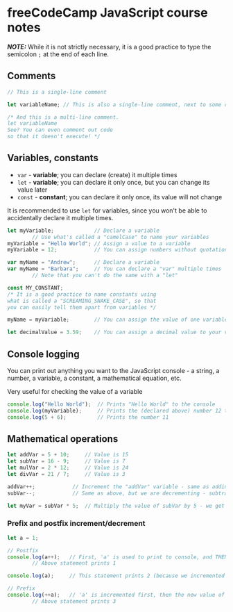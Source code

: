 # freeCodeCamp JavaScript course notes

***NOTE:*** While it is not strictly necessary, it is a good practice to type the semicolon `;` at the end of each line.

## Comments

```js
// This is a single-line comment

let variableName; // This is also a single-line comment, next to some code

/* And this is a multi-line comment.
let variableName
See? You can even comment out code
so that it doesn't execute! */
```

## Variables, constants

- `var` - **variable**; you can declare (create) it multiple times
- `let` - **variable**; you can declare it only once, but you can change its value later
- `const` - **constant**; you can declare it only once, its value will not change

It is recommended to use `let` for variables, since you won't be able to accidentally declare it multiple times.

```js
let myVariable;             // Declare a variable
        // Use what's called a "camelCase" to name your variables
myVariable = "Hello World"; // Assign a value to a variable
myVariable = 12;            // You can assign numbers without quotation marks
```

```js
var myName = "Andrew";      // Declare a variable
var myName = "Barbara";     // You can declare a "var" multiple times
        // Note that you can't do the same with a "let"
```

```js
const MY_CONSTANT;
/* It is a good practice to name constants using 
what is called a "SCREAMING_SNAKE_CASE", so that 
you can easily tell them apart from variables */
```

```js
myName = myVariable;        // You can assign the value of one variable to another

let decimalValue = 3.59;    // You can assign a decimal value to your variable as well
```

## Console logging

You can print out anything you want to the JavaScript console - a string, a number, a variable, a constant, a mathematical equation, etc.

Very useful for checking the value of a variable

```js
console.log("Hello World");  // Prints "Hello World" to the console
console.log(myVariable);     // Prints the (declared above) number 12 to the console
console.log(5 + 6);          // Prints the number 11
```

## Mathematical operations

```js
let addVar = 5 + 10;     // Value is 15
let subVar = 16 - 9;     // Value is 7
let mulVar = 2 * 12;     // Value is 24
let divVar = 21 / 7;     // Value is 3

addVar++;            // Increment the "addVar" variable - same as adding 1 to it
subVar--;            // Same as above, but we are decrementing - subtracting 1

let myVar = subVar * 5;  // Multiply the value of subVar by 5 - we get 35
```

### Prefix and postfix increment/decrement

```js
let a = 1;

// Postfix
console.log(a++);   // First, 'a' is used to print to console, and THEN incremented
        // Above statement prints 1

console.log(a);     // This statement prints 2 (because we incremented it above)

// Prefix
console.log(++a);   // 'a' is incremented first, then the new value of 'a' is printed
        // Above statement prints 3
```
